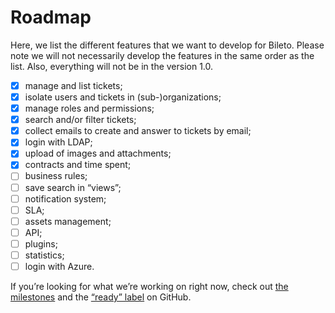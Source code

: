 # Roadmap

Here, we list the different features that we want to develop for Bileto.
Please note we will not necessarily develop the features in the same order as the list.
Also, everything will not be in the version 1.0.

- [x] manage and list tickets;
- [x] isolate users and tickets in (sub-)organizations;
- [x] manage roles and permissions;
- [x] search and/or filter tickets;
- [x] collect emails to create and answer to tickets by email;
- [x] login with LDAP;
- [x] upload of images and attachments;
- [x] contracts and time spent;
- [ ] business rules;
- [ ] save search in “views”;
- [ ] notification system;
- [ ] <abbr>SLA</abbr>;
- [ ] assets management;
- [ ] <abbr>API</abbr>;
- [ ] plugins;
- [ ] statistics;
- [ ] login with Azure.

If you’re looking for what we’re working on right now, check out [the milestones](https://github.com/Probesys/bileto/milestones) and the [“ready” label](https://github.com/Probesys/bileto/issues?q=is%3Aissue+is%3Aopen+label%3A%22ready+%E2%9C%85%22) on GitHub.
